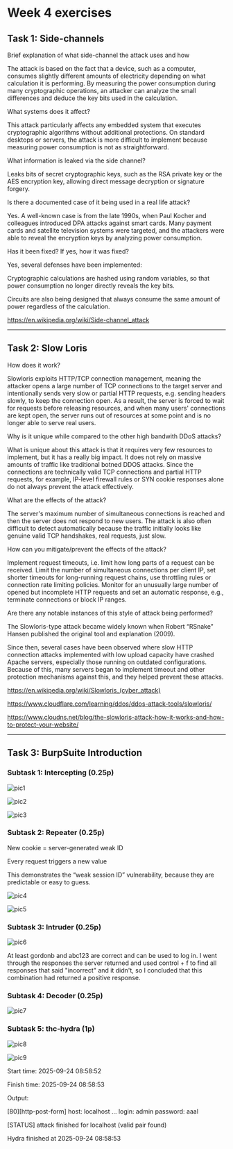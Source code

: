 # Week 4 exercises

## Task 1: Side-channels 

Brief explanation of what side-channel the attack uses and how 

The attack is based on the fact that a device, such as a computer, consumes slightly different amounts of electricity depending on what calculation it is performing. By measuring the power consumption during many cryptographic operations, an attacker can analyze the small differences and deduce the key bits used in the calculation. 

What systems does it affect? 

 This attack particularly affects any embedded system that executes cryptographic algorithms without additional protections. On standard desktops or servers, the attack is more difficult to implement because measuring power consumption is not as straightforward. 

What information is leaked via the side channel? 

Leaks bits of secret cryptographic keys, such as the RSA private key or the AES encryption key, allowing direct message decryption or signature forgery. 


Is there a documented case of it being used in a real life attack? 

Yes. A well-known case is from the late 1990s, when Paul Kocher and colleagues introduced DPA attacks against smart cards. Many payment cards and satellite television systems were targeted, and the attackers were able to reveal the encryption keys by analyzing power consumption. 


Has it been fixed? If yes, how it was fixed? 

Yes, several defenses have been implemented: 

Cryptographic calculations are hashed using random variables, so that power consumption no longer directly reveals the key bits. 

Circuits are also being designed that always consume the same amount of power regardless of the calculation. 

https://en.wikipedia.org/wiki/Side-channel_attack 

---

## Task 2: Slow Loris 

How does it work?  

Slowloris exploits HTTP/TCP connection management, meaning the attacker opens a large number of TCP connections to the target server and intentionally sends very slow or partial HTTP requests, e.g. sending headers slowly, to keep the connection open. As a result, the server is forced to wait for requests before releasing resources, and when many users' connections are kept open, the server runs out of resources at some point and is no longer able to serve real users. 

 

Why is it unique while compared to the other high bandwith DDoS attacks?  

What is unique about this attack is that it requires very few resources to implement, but it has a really big impact. It does not rely on massive amounts of traffic like traditional botned DDOS attacks. Since the connections are technically valid TCP connections and partial HTTP requests, for example, IP-level firewall rules or SYN cookie responses alone do not always prevent the attack effectively. 

 

What are the effects of the attack?  

The server's maximum number of simultaneous connections is reached and then the server does not respond to new users. The attack is also often difficult to detect automatically because the traffic initially looks like genuine valid TCP handshakes, real requests, just slow. 

 

How can you mitigate/prevent the effects of the attack?  

Implement request timeouts, i.e. limit how long parts of a request can be received. Limit the number of simultaneous connections per client IP, set shorter timeouts for long-running request chains, use throttling rules or connection rate limiting policies. Monitor for an unusually large number of opened but incomplete HTTP requests and set an automatic response, e.g., terminate connections or block IP ranges. 

Are there any notable instances of this style of attack being performed? 

 

The Slowloris-type attack became widely known when Robert “RSnake” Hansen published the original tool and explanation (2009). 

Since then, several cases have been observed where slow HTTP connection attacks implemented with low upload capacity have crashed Apache servers, especially those running on outdated configurations. Because of this, many servers began to implement timeout and other protection mechanisms against this, and they helped prevent these attacks. 


https://en.wikipedia.org/wiki/Slowloris_(cyber_attack) 

https://www.cloudflare.com/learning/ddos/ddos-attack-tools/slowloris/  

https://www.cloudns.net/blog/the-slowloris-attack-how-it-works-and-how-to-protect-your-website/  

---

## Task 3: BurpSuite Introduction


### Subtask 1: Intercepting (0.25p)

![pic1](subtask1.1.png)

![pic2](subtask1.2.png)

![pic3](subtask1.3.png)


### Subtask 2: Repeater (0.25p)

New cookie = server-generated weak ID 

Every request triggers a new value 

This demonstrates the “weak session ID” vulnerability, because they are predictable or easy to guess. 

![pic4](subtask2.1.png)

![pic5](subtask2.2.png)

### Subtask 3: Intruder (0.25p)

![pic6](subtask3.1.png)

At least gordonb and abc123 are correct and can be used to log in. I went through the responses the server returned and used control + f to find all responses that said "incorrect" and it didn't, so I concluded that this combination had returned a positive response. 

### Subtask 4: Decoder (0.25p)

![pic7](subtask4.1.png)

### Subtask 5: thc-hydra (1p)

![pic8](subtask5.1.png)

![pic9](subtask5.2.png)

Start time: 2025-09-24 08:58:52 

Finish time: 2025-09-24 08:58:53 

 

Output:  

[80][http-post-form] host: localhost ... login: admin   password: aaal 

[STATUS] attack finished for localhost (valid pair found) 

Hydra finished at 2025-09-24 08:58:53 
